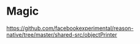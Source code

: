 # Magic

https://github.com/facebookexperimental/reason-native/tree/master/shared-src/objectPrinter
